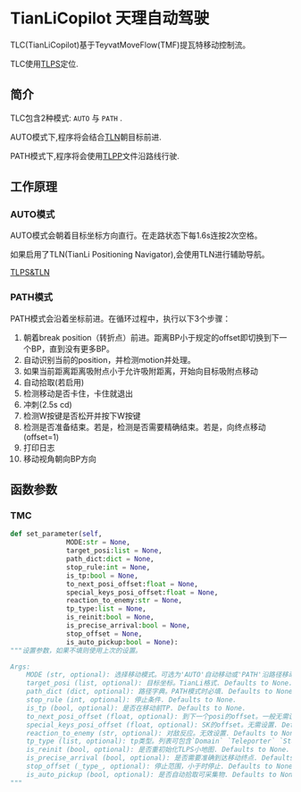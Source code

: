 # TianLiCopilot 天理自动驾驶

TLC(TianLiCopilot)基于TeyvatMoveFlow(TMF)提瓦特移动控制流。

TLC使用[TLPS](TianLiPositioningSystem)定位.

## 简介

TLC包含2种模式: `AUTO` 与 `PATH` .

AUTO模式下,程序将会结合[TLN](TianLiPositioningSystem)朝目标前进.

PATH模式下,程序将会使用[TLPP](TianLiPositioningPath.md)文件沿路线行驶.

## 工作原理

### AUTO模式

AUTO模式会朝着目标坐标方向直行。在走路状态下每1.6s连按2次空格。

如果启用了TLN(TianLi Positioning Navigator),会使用TLN进行辅助导航。

[TLPS&TLN](TianLiPositioningSystem.md)

### PATH模式

PATH模式会沿着坐标前进。在循环过程中，执行以下3个步骤：

01. 朝着break position（转折点）前进。距离BP小于规定的offset即切换到下一个BP，直到没有更多BP。
02. 自动识别当前的position，并检测motion并处理。
03. 如果当前距离距离吸附点小于允许吸附距离，开始向目标吸附点移动
04. 自动拾取(若启用)
05. 检测移动是否卡住，卡住就退出
06. 冲刺(2.5s cd)
07. 检测W按键是否松开并按下W按键
08. 检测是否准备结束。若是，检测是否需要精确结束。若是，向终点移动(offset=1)
09. 打印日志
10. 移动视角朝向BP方向

## 函数参数

### TMC

```python
def set_parameter(self,
              MODE:str = None,
              target_posi:list = None,
              path_dict:dict = None,
              stop_rule:int = None,
              is_tp:bool = None,
              to_next_posi_offset:float = None,
              special_keys_posi_offset:float = None,
              reaction_to_enemy:str = None,
              tp_type:list = None,
              is_reinit:bool = None,
              is_precise_arrival:bool = None,
              stop_offset = None,
              is_auto_pickup:bool = None):
"""设置参数，如果不填则使用上次的设置。

Args:
    MODE (str, optional): 选择移动模式。可选为'AUTO'自动移动或'PATH'沿路径移动. Defaults to None.
    target_posi (list, optional): 目标坐标。TianLi格式. Defaults to None.
    path_dict (dict, optional): 路径字典。PATH模式时必填. Defaults to None.
    stop_rule (int, optional): 停止条件. Defaults to None.
    is_tp (bool, optional): 是否在移动前TP. Defaults to None.
    to_next_posi_offset (float, optional): 到下一个posi的offset。一般无需设置. Defaults to None.
    special_keys_posi_offset (float, optional): SK的offset。无需设置. Defaults to None.
    reaction_to_enemy (str, optional): 对敌反应。无效设置. Defaults to None.
    tp_type (list, optional): tp类型。列表可包含`Domain` `Teleporter` `Statue`. Defaults to None.
    is_reinit (bool, optional): 是否重初始化TLPS小地图. Defaults to None.
    is_precise_arrival (bool, optional): 是否需要准确到达移动终点. Defaults to None.
    stop_offset (_type_, optional): 停止范围，小于时停止. Defaults to None.
    is_auto_pickup (bool, optional): 是否自动拾取可采集物. Defaults to None.
"""
```
